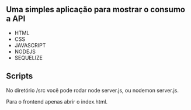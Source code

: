## Uma simples aplicação para mostrar o consumo a API

 * HTML
 * CSS
 * JAVASCRIPT
 * NODEJS
 * SEQUELIZE
 
## Scripts

No diretório /src você pode rodar node server.js, ou nodemon server.js.

Para o frontend apenas abrir o index.html.
